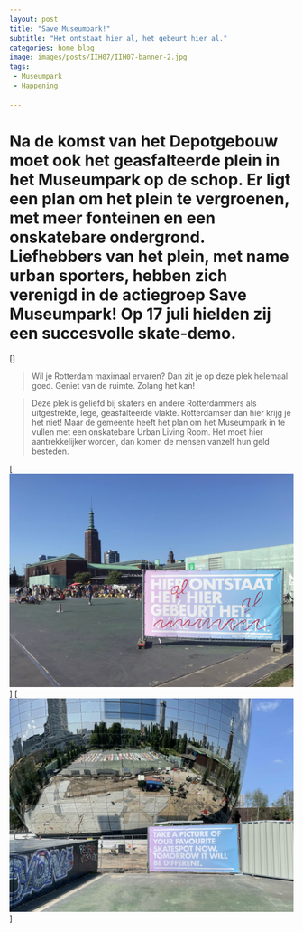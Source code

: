 ```yaml
---
layout: post
title: "Save Museumpark!"
subtitle: "Het ontstaat hier al, het gebeurt hier al."
categories: home blog
image: images/posts/IIH07/IIH07-banner-2.jpg
tags:
 - Museumpark
 - Happening

---
```


# Na de komst van het Depotgebouw moet ook het geasfalteerde plein in het Museumpark op de schop. Er ligt een plan om het plein te vergroenen, met meer fonteinen en een onskatebare ondergrond. Liefhebbers van het plein, met name urban sporters, hebben zich verenigd in de actiegroep Save Museumpark! Op 17 juli hielden zij een succesvolle skate-demo.

[[](https://www.rotterdamisithappening.nl/images/posts/IIH07/IIH07-banner-1.jpg)]

>Wil je Rotterdam maximaal ervaren? Dan zit je op deze plek helemaal goed. Geniet van de ruimte. Zolang het kan!

>Deze plek is geliefd bij skaters en andere Rotterdammers als uitgestrekte, lege, geasfalteerde vlakte. Rotterdamser dan hier krijg je het niet! Maar de gemeente heeft het plan om het Museumpark in te vullen met een onskatebare Urban Living Room. Het moet hier aantrekkelijker worden, dan komen de mensen vanzelf hun geld besteden.

[![Hier ontstaat het al, hier gebeurt het al](images/posts/IIH07/IIH07-banner-2.jpg)]
[![Take a picture of your favourite skatespot now](images/posts/IIH07/IIH07-banner-3.jpg)]